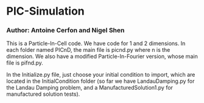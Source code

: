 # PIC-Simulation
### Author: Antoine Cerfon and Nigel Shen

This is a Particle-In-Cell code. We have code for 1 and 2 dimensions. In each folder named PICnD, the main file is picnd.py where n is the dimension. We also have a modified Particle-In-Fourier version, whose main file is pifnd.py.

In the Initialize.py file, just choose your initial condition to import, which are located in the InitialCondition folder (so far we have LandauDamping.py for the Landau Damping problem, and a ManufacturedSolution1.py for manufactured solution tests). 
